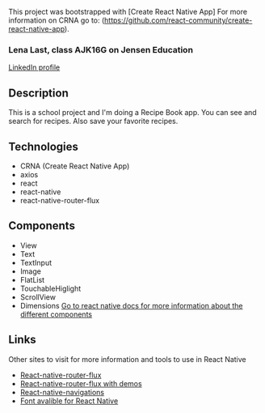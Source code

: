 This project was bootstrapped with [Create React Native App]
For more information on CRNA go to: (https://github.com/react-community/create-react-native-app).
 
### Lena Last, class AJK16G on Jensen Education

[LinkedIn profile](https://www.linkedin.com/in/lena-last/)

## Description
This is a school project and I'm doing a Recipe Book app. 
You can see and search for recipes. Also save your favorite recipes.

## Technologies
* CRNA (Create React Native App)
* axios
* react
* react-native
* react-native-router-flux

## Components
* View
* Text
* TextInput
* Image
* FlatList
* TouchableHiglight
* ScrollView
* Dimensions
[Go to react native docs for more information about the different components](https://facebook.github.io/react-native/docs/getting-started.html)

## Links
Other sites to visit for more information and tools to use in React Native
* [React-native-router-flux](https://github.com/aksonov/react-native-router-flux/blob/master/docs/API.md)
* [React-native-router-flux with demos](https://medium.com/differential/react-native-basics-using-react-native-router-flux-f11e5128aff9)
* [React-native-navigations](https://reactnavigation.org/docs/intro/)
* [Font avalible for React Native](https://github.com/react-native-training/react-native-fonts)
